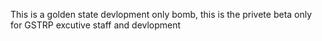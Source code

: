 This is a golden state devlopment only bomb, this is the privete beta only for GSTRP excutive staff and devlopment
